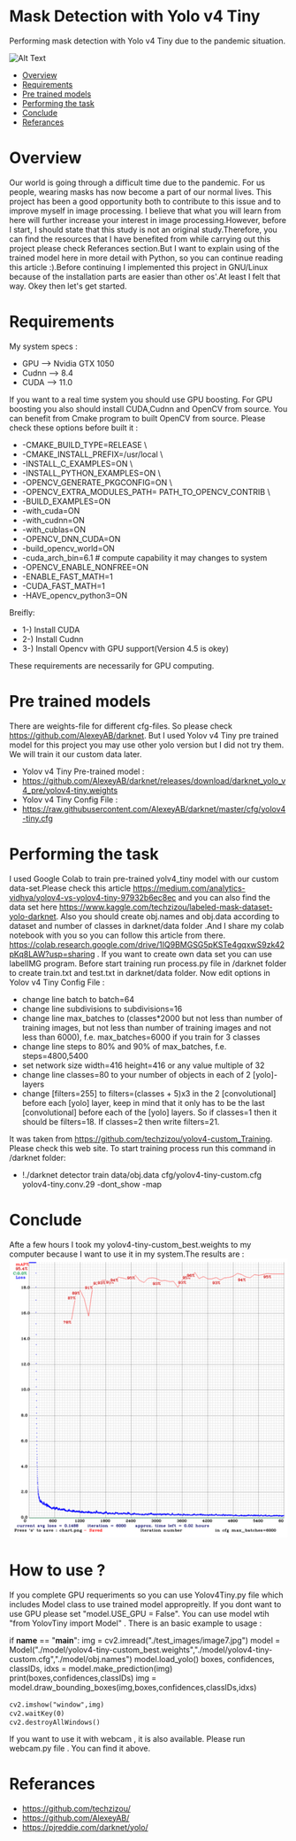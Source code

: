# Mask Detection with Yolo v4 Tiny
Performing mask detection with Yolo v4 Tiny due to the pandemic situation.

![Alt Text](https://github.com/dgkngzlr/mask_detection/blob/main/mask.gif?raw=true)

* [Overview](#overview)
* [Requirements](#requirements)
* [Pre trained models](#pre-trained-models)
* [Performing the task](#performing-the-task)
* [Conclude](#conclude)
* [Referances](#referances)

# Overview
Our world is going through a difficult time due to the pandemic. For us people, wearing masks has now become a part of our normal lives. This project has been a good opportunity both to contribute to this issue and to improve myself in image processing. I believe that what you will learn from here will further increase your interest in image processing.However, before I start, I should state that this study is not an original study.Therefore, you can find the resources that I have benefited from while carrying out this project please check Referances section.But I want to explain using of the trained model here in more detail with Python, so you can continue reading this article :).Before continuing I implemented this project in GNU/Linux because of the installation parts are easier than other os'.At least I felt that way.
Okey then let's get started.



# Requirements
My system specs :
* GPU --> Nvidia GTX 1050
* Cudnn --> 8.4
* CUDA --> 11.0

If you want to a real time system you should use GPU boosting. For GPU boosting you also should install CUDA,Cudnn and OpenCV from source. You can benefit from Cmake program to built OpenCV from source. Please check these options before built it :
   * -CMAKE_BUILD_TYPE=RELEASE \
   * -CMAKE_INSTALL_PREFIX=/usr/local \
   * -INSTALL_C_EXAMPLES=ON \
   * -INSTALL_PYTHON_EXAMPLES=ON \
   * -OPENCV_GENERATE_PKGCONFIG=ON \
   * -OPENCV_EXTRA_MODULES_PATH= PATH_TO_OPENCV_CONTRIB \
   * -BUILD_EXAMPLES=ON
   * -with_cuda=ON
   * -with_cudnn=ON
   * -with_cublas=ON
   * -OPENCV_DNN_CUDA=ON
   * -build_opencv_world=ON
   * -cuda_arch_bin=6.1 # compute capability it may changes to system
   * -OPENCV_ENABLE_NONFREE=ON
   * -ENABLE_FAST_MATH=1
   * -CUDA_FAST_MATH=1
   * -HAVE_opencv_python3=ON
 
 Breifly:
 * 1-) Install CUDA
 * 2-) Install Cudnn
 * 3-) Install Opencv with GPU support(Version 4.5 is okey)
 
These requirements are necessarily for GPU computing.


# Pre trained models
There are weights-file for different cfg-files. So please check https://github.com/AlexeyAB/darknet. But I used Yolov v4 Tiny pre trained model for this project you may use other yolo version but I did not try them. We will train it our custom data later.
* Yolov v4 Tiny Pre-trained model :
* https://github.com/AlexeyAB/darknet/releases/download/darknet_yolo_v4_pre/yolov4-tiny.weights
* Yolov v4 Tiny Config File :
* https://raw.githubusercontent.com/AlexeyAB/darknet/master/cfg/yolov4-tiny.cfg

# Performing the task
I used Google Colab to train pre-trained yolv4_tiny model with our custom data-set.Please check this article https://medium.com/analytics-vidhya/yolov4-vs-yolov4-tiny-97932b6ec8ec and you can also find the data set here https://www.kaggle.com/techzizou/labeled-mask-dataset-yolo-darknet. Also you should create obj.names and obj.data according to dataset and number of classes in darknet/data folder .And I share my colab notebook with you so you can follow this article from there. https://colab.research.google.com/drive/1IQ9BMGSG5pKSTe4gqxwS9zk42pKq8LAW?usp=sharing . If you want to create own data set you can use labelIMG program. Before start training run process.py file in /darknet folder to create train.txt and test.txt in darknet/data folder.
Now edit options in Yolov v4 Tiny Config File :
*   change line batch to batch=64
*   change line subdivisions to subdivisions=16
*   change line max_batches to (classes*2000 but not less than number of training images, but not less than number of training images and not less than 6000), f.e. max_batches=6000 if you train for 3 classes
*    change line steps to 80% and 90% of max_batches, f.e. steps=4800,5400
*    set network size width=416 height=416 or any value multiple of 32
*    change line classes=80 to your number of objects in each of 2 [yolo]-layers
*    change [filters=255] to filters=(classes + 5)x3 in the 2 [convolutional] before each [yolo] layer, keep in mind that it only has to be the last              [convolutional] before each of the [yolo] layers. So if classes=1 then it should be filters=18. If classes=2 then write filters=21.

It was taken from https://github.com/techzizou/yolov4-custom_Training. Please check this web site.
To start training process run this command in /darknet folder:
 * !./darknet detector train data/obj.data cfg/yolov4-tiny-custom.cfg yolov4-tiny.conv.29 -dont_show -map

# Conclude
Afte a few hours I took my yolov4-tiny-custom_best.weights to my computer because I want to use it in my system.The results are :
![Alt Text](https://github.com/dgkngzlr/mask_detection/blob/main/chart.png?raw=true)

# How to use ?
If you complete GPU requeriments so you can use Yolov4Tiny.py file which includes Model class to use trained model appropreitly. If you dont want to use GPU please set "model.USE_GPU = False". You can use model wtih "from YolovTiny import Model" . There is an basic example to usage :

if __name__ == "__main__":
    img = cv2.imread("./test_images/image7.jpg")
    model = Model("./model/yolov4-tiny-custom_best.weights","./model/yolov4-tiny-custom.cfg","./model/obj.names")
    model.load_yolo()
    boxes, confidences, classIDs, idxs = model.make_prediction(img)
    print(boxes,confidences,classIDs)
    img = model.draw_bounding_boxes(img,boxes,confidences,classIDs,idxs)
    
    cv2.imshow("window",img)
    cv2.waitKey(0)
    cv2.destroyAllWindows()

If you want to use it with webcam , it is also available. Please run webcam.py file . You can find it above.

# Referances
* https://github.com/techzizou/
* https://github.com/AlexeyAB/
* https://pjreddie.com/darknet/yolo/

